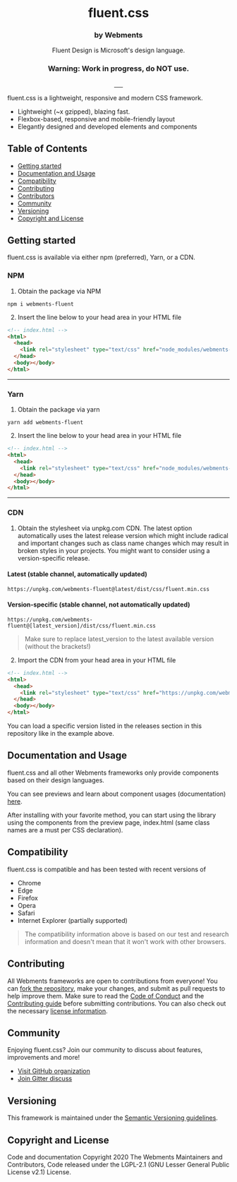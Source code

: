 <p align="center">
  <h1 align="center">fluent.css</h1>
</p>

<h3 align="center">by Webments</h3>
<p align="center">Fluent Design is Microsoft's design language.</p>
<h3 align="center">Warning: Work in progress, do NOT use.</h3>

<p align="center">
  <a aria-label="npm" href="https://www.npmjs.com/package/webments-fluent">
    <img src="https://img.shields.io/npm/v/webments-fluent" alt="">
  </a>
    <a aria-label="npm bundle size" href="https://www.npmjs.com/package/webments-fluent">
    <img src="https://img.shields.io/bundlephobia/minzip/webments-fluent" alt="">
  </a>
  <a aria-label="github releases" href="https://github.com/Webments/fluent.css/releases">
    <img src="https://img.shields.io/github/v/release/webments/fluent.css" alt="">
  </a>
    <a aria-label="npm downloads" href="https://www.npmjs.com/package/webments-fluent">
    <img src="https://img.shields.io/npm/dt/webments-fluent" alt="">
  </a>
    <a aria-label="license" href="https://github.com/Webments/fluent.css/blob/master/LICENSE">
    <img src="https://img.shields.io/github/license/webments/fluent.css" alt="">
  </a>
    <a aria-label="gitter" href="https://gitter.im/Webments/community?utm_source=badge&utm_medium=badge&utm_campaign=pr-badge">
     <img src="https://badges.gitter.im/Webments/community.svg" alt="">
  </a>
</p>

fluent.css is a lightweight, responsive and modern CSS framework.

- Lightweight (~x gzipped), blazing fast.
- Flexbox-based, responsive and mobile-friendly layout
- Elegantly designed and developed elements and components

## Table of Contents
- [Getting started](#gettingstarted)
- [Documentation and Usage](#usage)
- [Compatibility](#compatibility)
- [Contributing](#contributing)
- [Contributors](#contributors)
- [Community](#community)
- [Versioning](#versioning)
- [Copyright and License](#license)

## <a name="gettingstarted"></a>Getting started
fluent.css is available via either npm (preferred), Yarn, or a CDN.

### NPM

1. Obtain the package via NPM

```shell
npm i webments-fluent
```
2. Insert the line below to your head area in your HTML file

```html
<!-- index.html -->
<html>
  <head>
    <link rel="stylesheet" type="text/css" href="node_modules/webments-fluent/dist/css/fluent.min.css" />
  </head>
  <body></body>
</html>
```
---

### Yarn

1. Obtain the package via yarn

```shell
yarn add webments-fluent
```

2. Insert the line below to your head area in your HTML file

```html
<!-- index.html -->
<html>
  <head>
    <link rel="stylesheet" type="text/css" href="node_modules/webments-fluent/dist/css/fluent.min.css" />
  </head>
  <body></body>
</html>
```

---

### CDN

1. Obtain the stylesheet via unpkg.com CDN. The latest option automatically uses the latest release version which might include radical and important changes such as class name changes which may result in broken styles in your projects. You might want to consider using a version-specific release.

#### Latest (stable channel, automatically updated)
```
https://unpkg.com/webments-fluent@latest/dist/css/fluent.min.css
```
#### Version-specific (stable channel, not automatically updated)
```
https://unpkg.com/webments-fluent@[latest_version]/dist/css/fluent.min.css
```

> Make sure to replace latest_version to the latest available version (without the brackets!)

2. Import the CDN from your head area in your HTML file

```html
<!-- index.html -->
<html>
  <head>
    <link rel="stylesheet" type="text/css" href="https://unpkg.com/webments-fluent/dist/css/fluent.min.css" />
  </head>
  <body></body>
</html>
```

You can load a specific version listed in the releases section in this repository like in the example above.

## <a name="usage"></a>Documentation and Usage
fluent.css and all other Webments frameworks only provide components based on their design languages.

You can see previews and learn about component usages (documentation) [here](https://webments.github.io/fluent.css/).

After installing with your favorite method, you can start using the library using the components from the preview page, index.html (same class names are a must per CSS declaration).

## <a name="compatbility"></a>Compatibility
fluent.css is compatible and has been tested with recent versions of

- Chrome
- Edge
- Firefox
- Opera
- Safari
- Internet Explorer (partially supported)

> The compatibility information above is based on our test and research information and doesn't mean that it won't work with other browsers.

## <a name="contributing"></a>Contributing
All Webments frameworks are open to contributions from everyone! You can [fork the repository](https://github.com/Webments/fluent.css/fork), make your changes, and submit as pull requests to help improve them. Make sure to read the [Code of Conduct](https://github.com/Webments/fluent.css/blob/master/CODE_OF_CONDUCT.md) and the [Contributing guide](https://github.com/Webments/fluent.css/blob/master/CONTRIBUTING.md) before submitting contributions. You can also check out the necessary [license information](https://github.com/Webments/fluent.css/blob/master/LICENSE).

## <a name="community"></a>Community
Enjoying fluent.css? Join our community to discuss about features, improvements and more!

- [Visit GitHub organization](https://github.com/Webments)
- [Join Gitter discuss](https://gitter.im/Webments/general?utm_source=share-link&utm_medium=link&utm_campaign=share-link)

## <a name="versioning"></a>Versioning

This framework is maintained under the [Semantic Versioning guidelines](https://semver.org/).

## <a name="license"></a>Copyright and License

Code and documentation Copyright 2020 The Webments Maintainers and Contributors, Code released under the LGPL-2.1 (GNU Lesser General Public License v2.1) License.
